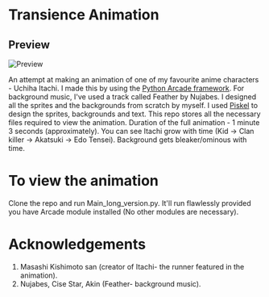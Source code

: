 # Transience Animation

## Preview

![Preview](Demo/preview.gif)

An attempt at making an animation of one of my favourite anime characters - Uchiha Itachi.
I made this by using the [Python Arcade framework](https://github.com/pythonarcade/arcade).
For background music, I've used a track called Feather by Nujabes. I designed all the sprites and the backgrounds from scratch by myself. I used [Piskel](https://github.com/piskelapp/piskel) to design the sprites, backgrounds and text.
This repo stores all the necessary files required to view the animation.
Duration of the full animation - 1 minute 3 seconds (approximately). You can see Itachi grow with time (Kid -> Clan killer -> Akatsuki -> Edo Tensei). Background gets bleaker/ominous with time.
# To view the animation
Clone the repo and run Main_long_version.py. It'll run flawlessly provided you have Arcade module installed (No other modules are necessary).
# Acknowledgements
  1. Masashi Kishimoto san (creator of Itachi- the runner featured in the animation).
  2. Nujabes, Cise Star, Akin (Feather- background music). 
